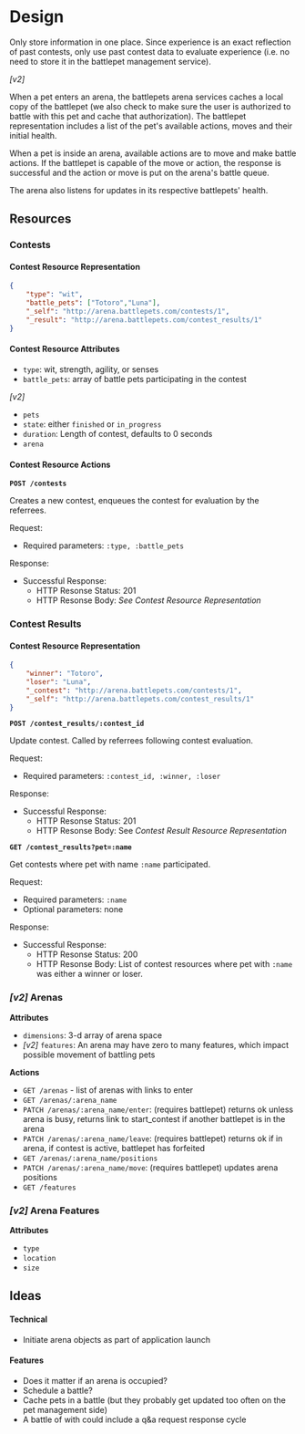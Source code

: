 # Design

Only store information in one place. Since experience is an exact reflection of past contests, only use past contest data to evaluate experience (i.e. no need to store it in the battlepet management service).

_[v2]_

When a pet enters an arena, the battlepets arena services caches a local copy of the battlepet (we also check to make sure the user is authorized to battle with this pet and cache that authorization). The battlepet representation includes a list of the pet's available actions, moves and their initial health.

When a pet is inside an arena, available actions are to move and make battle actions. If the battlepet is capable of the move or action, the response is successful and the action or move is put on the arena's battle queue.

The arena also listens for updates in its respective battlepets' health.

## Resources

### Contests

#### Contest Resource Representation

```json
{
    "type": "wit",
    "battle_pets": ["Totoro","Luna"],
    "_self": "http://arena.battlepets.com/contests/1",
    "_result": "http://arena.battlepets.com/contest_results/1"
}
```

#### Contest Resource Attributes

* `type`: wit, strength, agility, or senses
* `battle_pets`: array of battle pets participating in the contest

_[v2]_

* `pets`
* `state`: either `finished` or `in_progress`
* `duration`: Length of contest, defaults to 0 seconds
* `arena`

#### Contest Resource Actions

**`POST /contests`**

Creates a new contest, enqueues the contest for evaluation by the referrees.

Request:

* Required parameters: `:type, :battle_pets`

Response:

* Successful Response:
    * HTTP Resonse Status: 201
    * HTTP Resonse Body: _See Contest Resource Representation_

### Contest Results

#### Contest Resource Representation

```json
{
    "winner": "Totoro",
    "loser": "Luna",
    "_contest": "http://arena.battlepets.com/contests/1",
    "_self": "http://arena.battlepets.com/contest_results/1"
}
```

**`POST /contest_results/:contest_id`**

Update contest. Called by referrees following contest evaluation.

Request:

* Required parameters: `:contest_id, :winner, :loser`

Response:

* Successful Response:
    * HTTP Resonse Status: 201
    * HTTP Resonse Body: See _Contest Result Resource Representation_

**`GET /contest_results?pet=:name`**

Get contests where pet with name `:name` participated.

Request:

* Required parameters: `:name`
* Optional parameters: none

Response:

* Successful Response:
    * HTTP Resonse Status: 200
    * HTTP Resonse Body: List of contest resources where pet with `:name` was either a winner or loser.


### _[v2]_ Arenas

**Attributes**

* `dimensions`: 3-d array of arena space
* _[v2]_ `features`: An arena may have zero to many features, which impact possible movement of battling pets

**Actions**

* `GET /arenas` - list of arenas with links to enter
* `GET /arenas/:arena_name`
* `PATCH /arenas/:arena_name/enter`: (requires battlepet) returns ok unless arena is busy, returns link to start_contest if another battlepet is in the arena
* `PATCH /arenas/:arena_name/leave`: (requires battlepet) returns ok if in arena, if contest is active, battlepet has forfeited
* `GET /arenas/:arena_name/positions`
* `PATCH /arenas/:arena_name/move`: (requires battlepet) updates arena positions
* `GET /features`

### _[v2]_ Arena Features

**Attributes**

* `type`
* `location`
* `size`


## Ideas

#### Technical

* Initiate arena objects as part of application launch

#### Features

* Does it matter if an arena is occupied?
* Schedule a battle?
* Cache pets in a battle (but they probably get updated too often on the pet management side)
* A battle of with could include a q&a request response cycle

